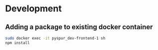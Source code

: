 # Development

## Adding a package to existing docker container

```sh
sudo docker exec -it pyspur_dev-frontend-1 sh
npm install
```
